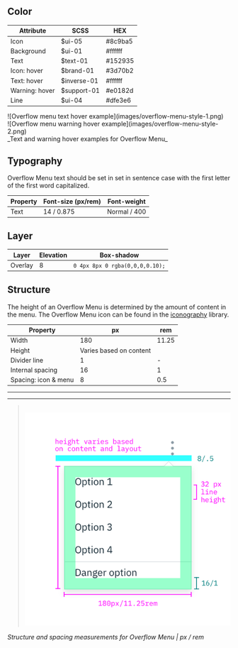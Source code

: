 ## Color

| Attribute          | SCSS        | HEX     |
|----------------|-------------|---------|
| Icon           | $ui-05      | #8c9ba5 |
| Background     | $ui-01      | #ffffff |
| Text           | $text-01    | #152935 |
| Icon: hover    | $brand-01   | #3d70b2 |
| Text: hover    | $inverse-01 | #ffffff |
| Warning: hover | $support-01 | #e0182d |
| Line           | $ui-04      | #dfe3e6 |

<div data-insert-component="ImageGrid">
  <div>
    ![Overflow menu text hover example](images/overflow-menu-style-1.png)
  </div>
  <div>
    ![Overflow menu warning hover example](images/overflow-menu-style-2.png)
  </div>
</div>
_Text and warning hover examples for Overflow Menu_

## Typography

Overflow Menu text should be set in set in sentence case with the first letter of the first word capitalized.

| Property | Font-size (px/rem)    | Font-weight |
|------------|-----------------|--------------|
| Text      | 14 / 0.875 | Normal / 400 |

## Layer

| Layer      | Elevation     | Box-shadow      |
|------------|----------|----------|
| Overlay    | 8        | `0 4px 8px 0 rgba(0,0,0,0.10);`  |

## Structure

The height of an Overflow Menu is determined by the amount of content in the menu. The Overflow Menu icon can be found in the [iconography](/style/iconography/library) library.

| Property             | px                      | rem   |
|----------------------|-------------------------|-------|
| Width                | 180                     | 11.25 |
| Height               | Varies based on content |       |
| Divider line         | 1                       | -     |
| Internal spacing     | 16                      | 1     |
| Spacing: icon & menu | 8                       | 0.5   |

---
***
> 
![Structure and spacing measurements for an overflow menu](images/overflow-menu-style-3.png)

_Structure and spacing measurements for Overflow Menu | px / rem_
